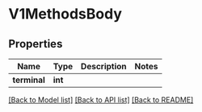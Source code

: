 # V1MethodsBody

## Properties
Name | Type | Description | Notes
------------ | ------------- | ------------- | -------------
**terminal** | **int** |  | 

[[Back to Model list]](../README.md#documentation-for-models) [[Back to API list]](../README.md#documentation-for-api-endpoints) [[Back to README]](../README.md)

